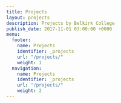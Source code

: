 ```yaml
---
title: Projects
layout: projects
description: Projects by Belkirk College
publish_date: 2017-11-01 03:00:00 +0000
menu:
  footer:
    name: Projects
    identifier: _projects
    url: "/projects/"
    weight: 1
  navigation:
    name: Projects
    identifier: _projects
    url: "/projects/"
    weight: 2
---
```

